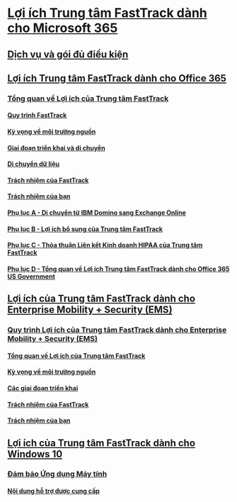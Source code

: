 # [Lợi ích Trung tâm FastTrack dành cho Microsoft 365](M365-fasttrack-benefit-overview.md)
## [Dịch vụ và gói đủ điều kiện](M365-eligible-services-and-plans.md)
## [Lợi ích Trung tâm FastTrack dành cho Office 365](O365-fasttrack-benefit-for-office-365.md)
### [Tổng quan về Lợi ích của Trung tâm FastTrack](O365-fasttrack-benefit-overview.md)
#### [Quy trình FastTrack](O365-fasttrack-process.md)
#### [Kỳ vọng về môi trường nguồn](O365-source-environment-expectations.md)
#### [Giai đoạn triển khai và di chuyển](O365-onboarding-and-migration.md)
#### [Di chuyển dữ liệu](O365-data-migration.md)
#### [Trách nhiệm của FastTrack](O365-fasttrack-responsibilities.md)
#### [Trách nhiệm của bạn](O365-your-responsibilities.md)
#### [Phụ lục A - Di chuyển từ IBM Domino sang Exchange Online](O365-from-ibm-domino-to-exchange-online.md)
#### [Phụ lục B - Lợi ích bổ sung của Trung tâm FastTrack](O365-fasttrack-additional-benefits.md)
#### [Phụ lục C - Thỏa thuận Liên kết Kinh doanh HIPAA của Trung tâm FastTrack](O365-hipaa-business-associate-agreement.md)
#### [Phụ lục D - Tổng quan về Lợi ích Trung tâm FastTrack dành cho Office 365 US Government](US-Gov-appendix-overview.md)
## [Lợi ích của Trung tâm FastTrack dành cho Enterprise Mobility + Security (EMS)](EMS-fasttrack-benefit-for-EMS.md)
### [Quy trình Lợi ích của Trung tâm FastTrack dành cho Enterprise Mobility + Security (EMS)](EMS-fasttrack-process.md)
#### [Tổng quan về Lợi ích của Trung tâm FastTrack](EMS-fasttrack-benefit-overview.md)
#### [Kỳ vọng về môi trường nguồn](EMS-source-environment-expectations.md)
#### [Các giai đoạn triển khai](EMS-onboarding-phases.md)
#### [Trách nhiệm của FastTrack](EMS-fasttrack-responsibilities.md)
#### [Trách nhiệm của bạn](EMS-your-responsibilities.md)
## [Lợi ích của Trung tâm FastTrack dành cho Windows 10](Win-10-fasttrack-benefit-for-Windows-10.md)
### [Đảm bảo Ứng dụng Máy tính ](Win-10-desktop-app-assure.md)
#### [Nội dung hỗ trợ được cung cấp](Win-10-daa-assistance-offered.md)